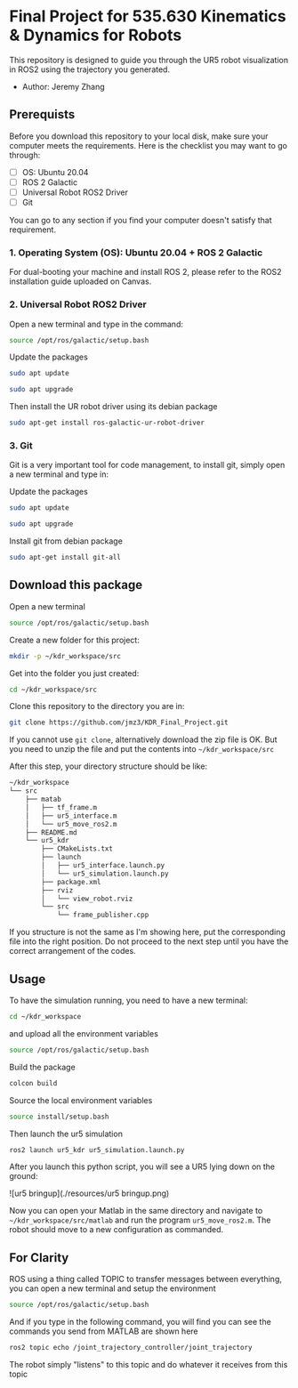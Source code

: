 # Final Project for 535.630 Kinematics & Dynamics for Robots

This repository is designed to guide you through the UR5 robot visualization in ROS2 using the trajectory you generated.

- Author: Jeremy Zhang

## Prerequists

Before you download this repository to your local disk, make sure your computer meets the requirements. Here is the checklist you may want to go through:

- [ ] OS: Ubuntu 20.04
- [ ] ROS 2 Galactic
- [ ] Universal Robot ROS2 Driver
- [ ] Git

You can go to any section if you find your computer doesn't satisfy that requirement. 

###  1. Operating System (OS): Ubuntu 20.04 + ROS 2 Galactic

For dual-booting your machine and install ROS 2, please refer to the ROS2 installation guide uploaded on Canvas.

### 2. Universal Robot ROS2 Driver

Open a new terminal and type in the command:

```bash
source /opt/ros/galactic/setup.bash
```

Update the packages

````bash
sudo apt update
````

```bash
sudo apt upgrade
```

Then install the UR robot driver using its debian package

```bash
sudo apt-get install ros-galactic-ur-robot-driver
```

### 3. Git

Git is a very important tool for code management, to install git, simply open a new terminal and type in:

Update the packages

````bash
sudo apt update
````

```bash
sudo apt upgrade
```

Install git from debian package

```bash
sudo apt-get install git-all
```



## Download this package

Open a new terminal

```bash
source /opt/ros/galactic/setup.bash
```

Create a new folder for this project:

```bash
mkdir -p ~/kdr_workspace/src
```

Get into the folder you just created:

```bash
cd ~/kdr_workspace/src
```

Clone this repository to the directory you are in:

```bash
git clone https://github.com/jmz3/KDR_Final_Project.git
```

If you cannot use `git clone`, alternatively download the zip file is OK. But you need to unzip the file and put the contents into  `~/kdr_workspace/src` 



After this step, your directory structure should be like:

```bash
~/kdr_workspace
└── src
    ├── matab
    │   ├── tf_frame.m
    │   ├── ur5_interface.m
    │   └── ur5_move_ros2.m
    ├── README.md
    └── ur5_kdr
        ├── CMakeLists.txt
        ├── launch
        │   ├── ur5_interface.launch.py
        │   └── ur5_simulation.launch.py
        ├── package.xml
        ├── rviz
        │   └── view_robot.rviz
        └── src
            └── frame_publisher.cpp

```

If you structure is not the same as I'm showing here, put the corresponding file into the right position. Do not proceed to the next step until you have the correct arrangement of the codes.



## Usage

To have the simulation running, you need to have a new terminal:

```bash
cd ~/kdr_workspace
```

and upload all the environment variables

```bash
source /opt/ros/galactic/setup.bash
```

Build the package

```bash
colcon build
```

Source the local environment variables

```bash
source install/setup.bash
```

Then launch the ur5 simulation

```bash	
ros2 launch ur5_kdr ur5_simulation.launch.py 
```

After you launch this python script, you will see a UR5 lying down on the ground:

![ur5 bringup](./resources/ur5 bringup.png)



Now you can open your Matlab in the same directory and navigate to `~/kdr_workspace/src/matlab` and run the program `ur5_move_ros2.m`. The robot should move to a new configuration as commanded.



## For Clarity

ROS using a thing called TOPIC to transfer messages between everything, you can open a new terminal and setup the environment

```bash
source /opt/ros/galactic/setup.bash
```

And if you type in the following command, you will find you can see the commands you send from MATLAB are shown here

```bash
ros2 topic echo /joint_trajectory_controller/joint_trajectory
```

The robot simply "listens" to this topic and do whatever it receives from this topic
